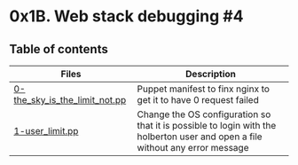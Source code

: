 # 0x1B. Web stack debugging #4

## Table of contents
Files | Description
----- | -----------
[0-the_sky_is_the_limit_not.pp](./0-the_sky_is_the_limit_not.pp) | Puppet manifest to finx nginx to get it to have 0 request failed
[1-user_limit.pp](./1-user_limit.pp) | Change the OS configuration so that it is possible to login with the holberton user and open a file without any error message
